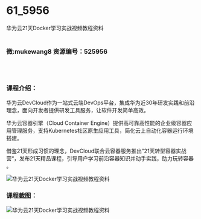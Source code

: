# 61_5956
华为云21天Docker学习实战视频教程资料
<br/></br>
<h3>微:mukewang8 资源编号：525956</h3>
<br/></br>
<h3>课程介绍：</h3>
<p>华为云DevCloud作为一站式云端DevOps平台，集成华为近30年研发实践和前沿理念，面向开发者提供研发工具服务，让软件开发简单高效。</p>
<p>华为云容器引擎（Cloud Container Engine）提供高可靠高性能的企业级容器应用管理服务，支持Kubernetes社区原生应用工具，简化云上自动化容器运行环境搭建。</p>
<p>借鉴21天形成习惯的理念，DevCloud联合云容器服务推出”21天转型容器实战营“，发布21天精品课程，引导用户学习前沿容器知识并动手实践，助力玩转容器 。</p>
<p><img src="https://www.ko996.com/wp-content/uploads/img/2019/07/1-98-300x141.png" alt="华为云21天Docker学习实战视频教程资料"></p>
<h3>课程截图：</h3>
<p><img src="https://www.ko996.com/wp-content/uploads/img/2019/07/2-94.png" alt="华为云21天Docker学习实战视频教程资料"></p>
